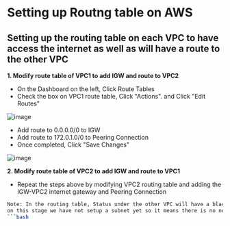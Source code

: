 #  Setting up Routng table on AWS

## Setting up the routing table on each VPC to have access the internet as well as will have a route to the other VPC

**1. Modify route table of VPC1 to add IGW and route to VPC2**

  - On the Dashboard on the left, Click Route Tables
  - Check the box on VPC1 route table, Click "Actions". and Click "Edit Routes"

  ![image](https://github.com/JRTugs/DevOps-CI-CD-on-AWS-EC2-instance/assets/29426766/1e37db55-e075-4570-af00-e743244eeaac)

  - Add route to 0.0.0.0/0 to IGW
  - Add route to 172.0.1.0/0 to Peering Connection
  - Once completed, Click "Save Changes"

  ![image](https://github.com/JRTugs/DevOps-CI-CD-on-AWS-EC2-instance/assets/29426766/96a6de29-a7d4-4241-8120-48897c1605a2)

**2. Modify route table of VPC2 to add IGW and route to VPC1**

  - Repeat the steps above by modifying VPC2 routing table and adding the IGW-VPC2 internet gateway and Peering Connection

```bash
Note: In the routing table, Status under the other VPC will have a black hole status and this is normal because
on this stage we have not setup a subnet yet so it means there is no network yet
```bash
